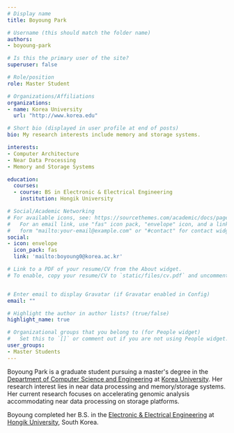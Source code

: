 ```yaml
---
# Display name
title: Boyoung Park

# Username (this should match the folder name)
authors:
- boyoung-park

# Is this the primary user of the site?
superuser: false

# Role/position
role: Master Student

# Organizations/Affiliations
organizations:
- name: Korea University
  url: "http://www.korea.edu"

# Short bio (displayed in user profile at end of posts)
bio: My research interests include memory and storage systems.

interests:
- Computer Architecture
- Near Data Processing
- Memory and Storage Systems

education:
  courses:
  - course: BS in Electronic & Electrical Engineering
    institution: Hongik University

# Social/Academic Networking
# For available icons, see: https://sourcethemes.com/academic/docs/page-builder/#icons
#   For an email link, use "fas" icon pack, "envelope" icon, and a link in the
#   form "mailto:your-email@example.com" or "#contact" for contact widget.
social:
- icon: envelope
  icon_pack: fas
  link: 'mailto:boyoung0@korea.ac.kr'

# Link to a PDF of your resume/CV from the About widget.
# To enable, copy your resume/CV to `static/files/cv.pdf` and uncomment the lines below.


# Enter email to display Gravatar (if Gravatar enabled in Config)
email: ""

# Highlight the author in author lists? (true/false)
highlight_name: true

# Organizational groups that you belong to (for People widget)
#   Set this to `[]` or comment out if you are not using People widget.
user_groups:
- Master Students
---
```


Boyoung Park is a graduate student pursuing a master's degree in the [Department of Computer Science and Engineering](http://cs.korea.ac.kr) at [Korea University](http://korea.edu). Her research interest lies in near data processing and memory/storage systems. Her current research focuses on accelerating genomic analysis accommodating near data processing on storage platforms.

Boyoung completed her B.S. in the [Electronic & Electrical Engineering](http://ee.hongik.ac.kr) at [Hongik University](http://hongik.ac.kr/), South Korea.
